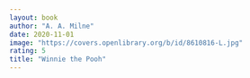 ```yaml
---
layout: book
author: "A. A. Milne"
date: 2020-11-01
image: "https://covers.openlibrary.org/b/id/8610816-L.jpg"
rating: 5
title: "Winnie the Pooh"
---
```


<!--more-->
